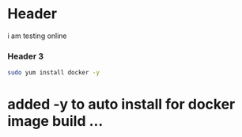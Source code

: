 # Header

i am testing online

### Header 3

```sh
sudo yum install docker -y
```

# added -y to auto install for docker image build ...
